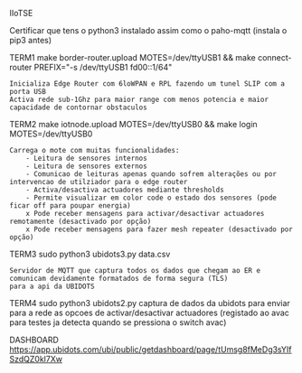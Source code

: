 IIoTSE

Certificar que tens o python3 instalado assim como o paho-mqtt (instala o pip3 antes)


TERM1
 make border-router.upload MOTES=/dev/ttyUSB1 && make connect-router PREFIX="-s /dev/ttyUSB1 fd00::1/64"
 
	Inicializa Edge Router com 6loWPAN e RPL fazendo um tunel SLIP com a porta USB
	Activa rede sub-1Ghz para maior range com menos potencia e maior capacidade de contornar obstaculos

TERM2
 make iotnode.upload MOTES=/dev/ttyUSB0 && make login MOTES=/dev/ttyUSB0
 
	Carrega o mote com muitas funcionalidades:
		- Leitura de sensores internos
		- Leitura de sensores externos
		- Comunicao de leituras apenas quando sofrem alterações ou por intervencao de utilziador para o edge router
		- Activa/desactiva actuadores mediante thresholds
		- Permite visualizar em color code o estado dos sensores (pode ficar off para poupar energia)
		x Pode receber mensagens para activar/desactivar actuadores remotamente (desactivado por opção)
		x Pode receber mensagens para fazer mesh repeater (desactivado por opção)
 
TERM3
 sudo python3 ubidots3.py data.csv
 
	Servidor de MQTT que captura todos os dados que chegam ao ER e comunicam devidamente formatados de forma segura (TLS)
	para a api da UBIDOTS
	
TERM4
 sudo python3 ubidots2.py
	captura de dados da ubidots para enviar para a rede as opcoes de activar/desactivar actuadores
	(registado ao avac para testes ja detecta quando se pressiona o switch avac)

DASHBOARD
	https://app.ubidots.com/ubi/public/getdashboard/page/tUmsg8fMeDg3sYIfSzdQZ0kl7Xw